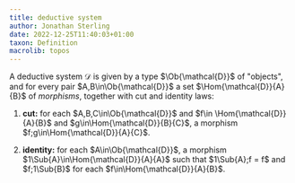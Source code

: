 ```yaml
---
title: deductive system
author: Jonathan Sterling
date: 2022-12-25T11:40:03+01:00
taxon: Definition
macrolib: topos
---
```


A deductive system $\mathcal{D}$ is given by a type
$\Ob{\mathcal{D}}$ of "objects", and for every pair
$A,B\in\Ob{\mathcal{D}}$ a set $\Hom{\mathcal{D}}{A}{B}$
of *morphisms*, together with cut and identity laws:

1. **cut:** for each $A,B,C\in\Ob{\mathcal{D}}$ and $f\in \Hom{\mathcal{D}}{A}{B}$ and $g\in\Hom{\mathcal{D}}{B}{C}$, a morphism $f;g\in\Hom{\mathcal{D}}{A}{C}$.

2. **identity:** for each $A\in\Ob{\mathcal{D}}$, a morphism $1\Sub{A}\in\Hom{\mathcal{D}}{A}{A}$ such that $1\Sub{A};f = f$ and $f;1\Sub{B}$ for each $f\in\Hom{\mathcal{D}}{A}{B}$.
